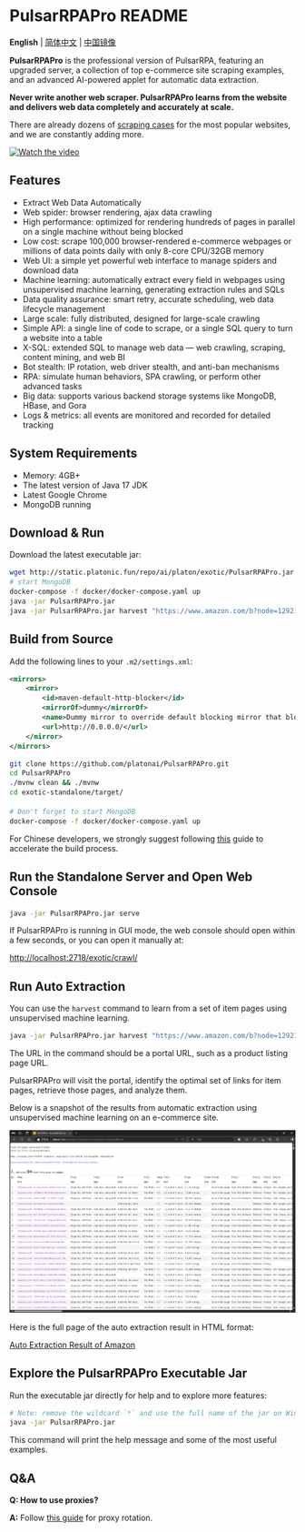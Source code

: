 # PulsarRPAPro README

**English** | [简体中文](README-CN.adoc) | [中国镜像](https://gitee.com/platonai_galaxyeye/exotic)

**PulsarRPAPro** is the professional version of PulsarRPA, featuring an upgraded server, a collection of top e-commerce site scraping examples, and an advanced AI-powered applet for automatic data extraction.

**Never write another web scraper. PulsarRPAPro learns from the website and delivers web data completely and accurately at scale.**

There are already dozens of [scraping cases](exotic-app/exotic-examples/src/main/kotlin/ai/platon/exotic/examples/sites/) for the most popular websites, and we are constantly adding more.

[![Watch the video](https://img.youtube.com/vi/qoXbnL4wdtc/0.jpg)](https://www.youtube.com/watch?v=qoXbnL4wdtc)

## Features

- Extract Web Data Automatically
- Web spider: browser rendering, ajax data crawling
- High performance: optimized for rendering hundreds of pages in parallel on a single machine without being blocked
- Low cost: scrape 100,000 browser-rendered e-commerce webpages or millions of data points daily with only 8-core CPU/32GB memory
- Web UI: a simple yet powerful web interface to manage spiders and download data
- Machine learning: automatically extract every field in webpages using unsupervised machine learning, generating extraction rules and SQLs
- Data quality assurance: smart retry, accurate scheduling, web data lifecycle management
- Large scale: fully distributed, designed for large-scale crawling
- Simple API: a single line of code to scrape, or a single SQL query to turn a website into a table
- X-SQL: extended SQL to manage web data — web crawling, scraping, content mining, and web BI
- Bot stealth: IP rotation, web driver stealth, and anti-ban mechanisms
- RPA: simulate human behaviors, SPA crawling, or perform other advanced tasks
- Big data: supports various backend storage systems like MongoDB, HBase, and Gora
- Logs & metrics: all events are monitored and recorded for detailed tracking

## System Requirements

- Memory: 4GB+
- The latest version of Java 17 JDK
- Latest Google Chrome
- MongoDB running

## Download & Run

Download the latest executable jar:

```bash
wget http://static.platonic.fun/repo/ai/platon/exotic/PulsarRPAPro.jar
# start MongoDB
docker-compose -f docker/docker-compose.yaml up
java -jar PulsarRPAPro.jar
java -jar PulsarRPAPro.jar harvest "https://www.amazon.com/b?node=1292115011" -diagnose -refresh
```

## Build from Source

Add the following lines to your `.m2/settings.xml`:

```xml
<mirrors>
    <mirror>
        <id>maven-default-http-blocker</id>
        <mirrorOf>dummy</mirrorOf>
        <name>Dummy mirror to override default blocking mirror that blocks http</name>
        <url>http://0.0.0.0/</url>
    </mirror>
</mirrors>
```

```bash
git clone https://github.com/platonai/PulsarRPAPro.git
cd PulsarRPAPro
./mvnw clean && ./mvnw
cd exotic-standalone/target/

# Don't forget to start MongoDB
docker-compose -f docker/docker-compose.yaml up
```

For Chinese developers, we strongly suggest following [this](https://github.com/platonai/pulsarr/blob/master/bin/tools/maven/maven-settings.adoc) guide to accelerate the build process.

## Run the Standalone Server and Open Web Console

```bash
java -jar PulsarRPAPro.jar serve
```

If PulsarRPAPro is running in GUI mode, the web console should open within a few seconds, or you can open it manually at:

[http://localhost:2718/exotic/crawl/](http://localhost:2718/exotic/crawl/)

## Run Auto Extraction

You can use the `harvest` command to learn from a set of item pages using unsupervised machine learning.

```bash
java -jar PulsarRPAPro.jar harvest "https://www.amazon.com/b?node=1292115011" -diagnose -refresh
```

The URL in the command should be a portal URL, such as a product listing page URL.

PulsarRPAPro will visit the portal, identify the optimal set of links for item pages, retrieve those pages, and analyze them.

Below is a snapshot of the results from automatic extraction using unsupervised machine learning on an e-commerce site.

![Auto Extraction Result Snapshot](docs/amazon.png)

Here is the full page of the auto extraction result in HTML format:

[Auto Extraction Result of Amazon](docs/amazon-harvest-result.html)

## Explore the PulsarRPAPro Executable Jar

Run the executable jar directly for help and to explore more features:

```bash
# Note: remove the wildcard `*` and use the full name of the jar on Windows
java -jar PulsarRPAPro.jar
```

This command will print the help message and some of the most useful examples.

## Q&A

**Q: How to use proxies?**

**A:** Follow [this guide](bin/tools/proxy/README.adoc) for proxy rotation.

